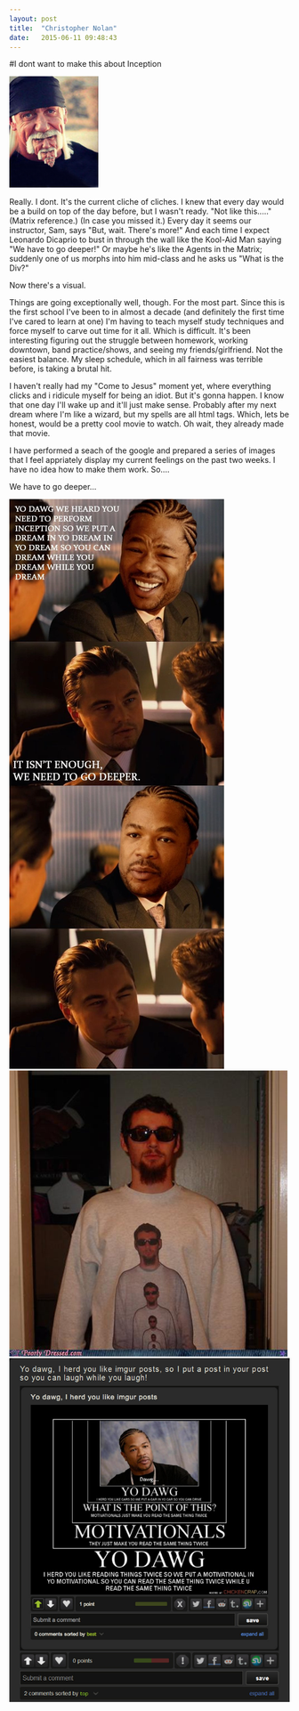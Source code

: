 ```yaml
---
layout: post
title:  "Christopher Nolan"
date:   2015-06-11 09:48:43
---
```


#I dont want to make this about Inception

![Hulk Hogan. Div Master](/img/blog/beachpatrol.png)

Really. I dont. It's the current cliche of cliches. I knew that every day would be a build on top of the day before, but I wasn't ready. "Not like this....." (Matrix reference.) (In case you missed it.) Every day it seems our instructor, Sam, says "But, wait. There's more!" And each time I expect Leonardo Dicaprio to bust in through the wall like the Kool-Aid Man saying "We have to go deeper!" Or maybe he's like the Agents in the Matrix; suddenly one of us morphs into him mid-class and he asks us "What is the Div?"

Now there's a visual.

Things are going exceptionally well, though. For the most part. Since this is the first school I've been to in almost a decade (and definitely the first time I've cared to learn at one) I'm having to teach myself study techniques and force myself to carve out time for it all. Which is difficult. It's been interesting figuring out the struggle between homework, working downtown, band practice/shows, and seeing my friends/girlfriend. Not the easiest balance. My sleep schedule, which in all fairness was terrible before, is taking a brutal hit. 

I haven't really had my "Come to Jesus" moment yet, where everything clicks and i ridicule myself for being an idiot. But it's gonna happen. I know that one day I'll wake up and it'll just make sense. Probably after my next dream where I'm like a wizard, but my spells are all html tags. Which, lets be honest, would be a pretty cool movie to watch. Oh wait, they already made that movie. 

I have performed a seach of the google and prepared a series of images that I feel appriately display my current feelings on the past two weeks. I have no idea how to make them work. So....

We have to go deeper...

![Leonardo is here. He heard you like div'ing](/img/blog/inception-xhibit.jpg)
![This guy. This guy gets it. Too well.](/img/blog/goat-ception.jpg)
![Apparently Xhibit is a web genius](/img/blog/yo-dawg.jpg)